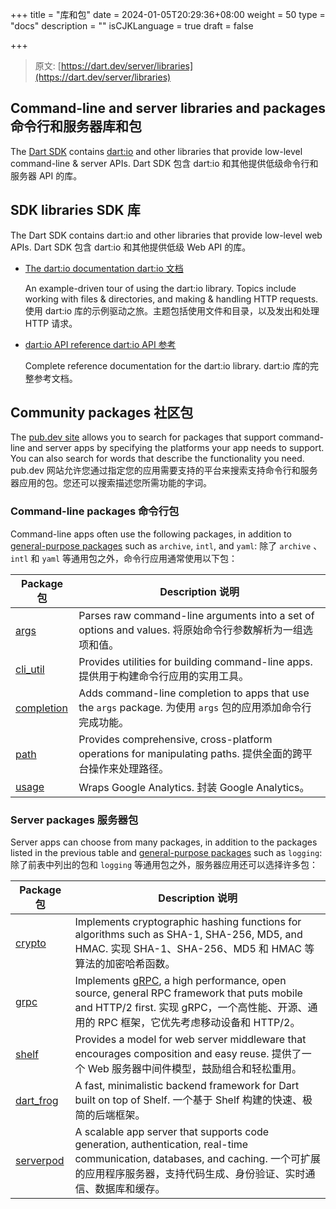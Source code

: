 +++
title = "库和包"
date = 2024-01-05T20:29:36+08:00
weight = 50
type = "docs"
description = ""
isCJKLanguage = true
draft = false

+++

> 原文: [https://dart.dev/server/libraries](https://dart.dev/server/libraries)

## Command-line and server libraries and packages 命令行和服务器库和包

The [Dart SDK](https://dart.dev/tools/sdk) contains [dart:io](https://api.dart.dev/stable/dart-io/dart-io-library.html) and other libraries that provide low-level command-line & server APIs.
Dart SDK 包含 dart:io 和其他提供低级命令行和服务器 API 的库。

## SDK libraries SDK 库

The Dart SDK contains dart:io and other libraries that provide low-level web APIs.
Dart SDK 包含 dart:io 和其他提供低级 Web API 的库。

- [The dart:io documentation dart:io 文档](https://dart.dev/libraries/dart-io)

  An example-driven tour of using the dart:io library. Topics include working with files & directories, and making & handling HTTP requests. 使用 dart:io 库的示例驱动之旅。主题包括使用文件和目录，以及发出和处理 HTTP 请求。

- [dart:io API reference dart:io API 参考](https://api.dart.dev/stable/dart-io/dart-io-library.html)

  Complete reference documentation for the dart:io library. dart:io 库的完整参考文档。

## Community packages 社区包

The [pub.dev site](https://pub.dev/) allows you to search for packages that support command-line and server apps by specifying the platforms your app needs to support. You can also search for words that describe the functionality you need.
pub.dev 网站允许您通过指定您的应用需要支持的平台来搜索支持命令行和服务器应用的包。您还可以搜索描述您所需功能的字词。

### Command-line packages 命令行包

Command-line apps often use the following packages, in addition to [general-purpose packages](https://dart.dev/guides/libraries/useful-libraries#general-purpose-packages) such as `archive`, `intl`, and `yaml`:
除了 `archive` 、 `intl` 和 `yaml` 等通用包之外，命令行应用通常使用以下包：

| **Package 包**                                    | **Description 说明**                                         |
| ------------------------------------------------- | ------------------------------------------------------------ |
| [args](https://pub.dev/packages/args)             | Parses raw command-line arguments into a set of options and values. 将原始命令行参数解析为一组选项和值。 |
| [cli_util](https://pub.dev/packages/cli_util)     | Provides utilities for building command-line apps. 提供用于构建命令行应用的实用工具。 |
| [completion](https://pub.dev/packages/completion) | Adds command-line completion to apps that use the `args` package. 为使用 `args` 包的应用添加命令行完成功能。 |
| [path](https://pub.dev/packages/path)             | Provides comprehensive, cross-platform operations for manipulating paths. 提供全面的跨平台操作来处理路径。 |
| [usage](https://pub.dev/packages/usage)           | Wraps Google Analytics. 封装 Google Analytics。              |

### Server packages 服务器包

Server apps can choose from many packages, in addition to the packages listed in the previous table and [general-purpose packages](https://dart.dev/guides/libraries/useful-libraries#general-purpose-packages) such as `logging`:
除了前表中列出的包和 `logging` 等通用包之外，服务器应用还可以选择许多包：

| **Package 包**                                  | **Description 说明**                                         |
| ----------------------------------------------- | ------------------------------------------------------------ |
| [crypto](https://pub.dev/packages/crypto)       | Implements cryptographic hashing functions for algorithms such as SHA-1, SHA-256, MD5, and HMAC. 实现 SHA-1、SHA-256、MD5 和 HMAC 等算法的加密哈希函数。 |
| [grpc](https://pub.dev/packages/grpc)           | Implements [gRPC](https://grpc.io/), a high performance, open source, general RPC framework that puts mobile and HTTP/2 first. 实现 gRPC，一个高性能、开源、通用的 RPC 框架，它优先考虑移动设备和 HTTP/2。 |
| [shelf](https://pub.dev/packages/shelf)         | Provides a model for web server middleware that encourages composition and easy reuse. 提供了一个 Web 服务器中间件模型，鼓励组合和轻松重用。 |
| [dart_frog](https://pub.dev/packages/dart_frog) | A fast, minimalistic backend framework for Dart built on top of Shelf. 一个基于 Shelf 构建的快速、极简的后端框架。 |
| [serverpod](https://pub.dev/packages/serverpod) | A scalable app server that supports code generation, authentication, real-time communication, databases, and caching. 一个可扩展的应用程序服务器，支持代码生成、身份验证、实时通信、数据库和缓存。 |

